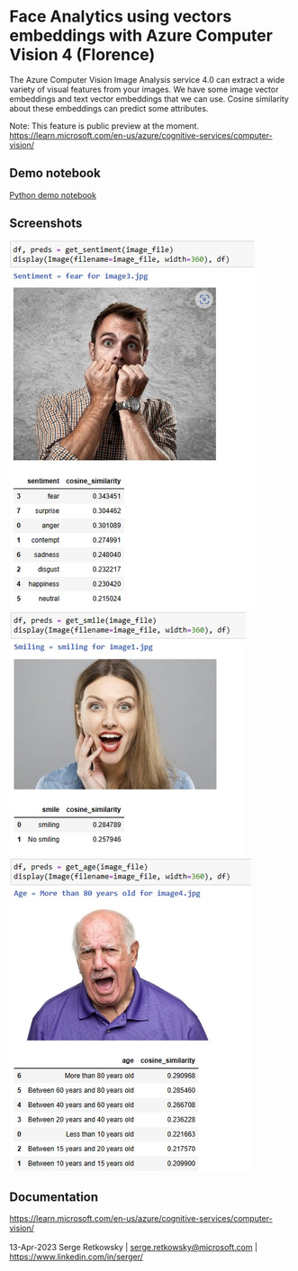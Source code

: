 # Face Analytics using vectors embeddings with Azure Computer Vision 4 (Florence)

The Azure Computer Vision Image Analysis service 4.0 can extract a wide variety of visual features from your images. 
We have some image vector embeddings and text vector embeddings that we can use.
Cosine similarity about these embeddings can predict some attributes.

Note: This feature is public preview at the moment.
<br>
https://learn.microsoft.com/en-us/azure/cognitive-services/computer-vision/

## Demo notebook
<a href="https://github.com/retkowsky/Face_Analytics_Azure_Computer_Vision_Florence/blob/main/Face%20Analysis%20with%20Azure%20Computer%20Vision%204.ipynb">Python demo notebook</a>

## Screenshots
<img src="example1.jpg">
<img src="example2.jpg">
<img src="example3.jpg">

## Documentation
https://learn.microsoft.com/en-us/azure/cognitive-services/computer-vision/
<br>
<br>
13-Apr-2023 Serge Retkowsky | serge.retkowsky@microsoft.com | https://www.linkedin.com/in/serger/
